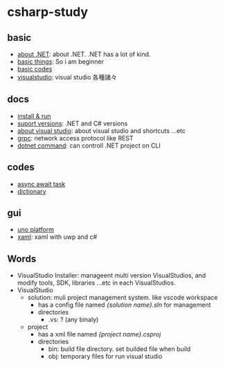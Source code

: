 # csharp-study

## basic

- [about .NET](./docs/aboutDotnet.md): about .NET. .NET has a lot of kind.
- [basic things](./docs/basicthings.md): So i am beginner
- [basic codes](./HelloVisualStudioSolution/README.md)
- [visualstudio](./docs/visualstudio/visualstudio.md): visual studio 各種諸々

## docs

- [install & run](./docs/install.md)
- [suport versions](./docs/supportVersions.md): .NET and C# versions
- [about visual studio](./docs/supportVersions.md): about visual studio and shortcuts ...etc
- [grpc](./docs/grpc/README.md): network access protocol like REST
- [dotnet command](./docs/dotnet.md): can controll .NET project on CLI

## codes

- [async await task](./codes/asyncAwaitTask.md)
- [dictionary](./codes/dictionary.md)

## gui

- [uno platform](./docs/unoPlatform.md)
- [xaml](./docs/xaml/xaml.md): xaml with uwp and c#

## Words

- VisualStudio Installer: manageent multi version VisualStudios, and modify tools, SDK, libraries ...etc in each VisualStudios.
- VisualStudio
  - solution: muli project management system. like vscode workspace
    - has a config file named _{solution name}.sln_ for management
    - directories
      - .vs: ? (any binaly)
  - project
    - has a xml file named _{project name}.csproj_
    - directories
      - bin: build file directory. set builded file when build
      - obj: temporary files for run visual studio
